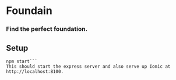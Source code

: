 # Foundain
### Find the perfect foundation.

## Setup
```npm install
npm start```
This should start the express server and also serve up Ionic at http://localhost:8100.
